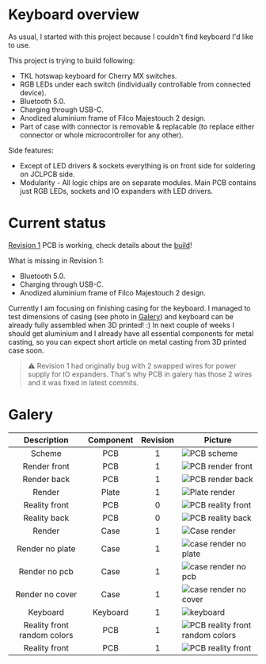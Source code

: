 # Keyboard overview
As usual, I started with this project because I couldn't find keyboard I'd like to use.

This project is trying to build following:
- TKL hotswap keyboard for Cherry MX switches.
- RGB LEDs under each switch (individually controllable from connected device).
- Bluetooth 5.0.
- Charging through USB-C.
- Anodized aluminium frame of Filco Majestouch 2 design.
- Part of case with connector is removable & replacable (to replace either connector or whole microcontroller for any other).

Side features:
- Except of LED drivers & sockets everything is on front side for soldering on JCLPCB side.
- Modularity - All logic chips are on separate modules. Main PCB contains just RGB LEDs, sockets and IO expanders with LED drivers.

# Current status
[Revision 1](changelog.md) PCB is working, check details about the [build](docs/build.md)!

What is missing in Revision 1:
- Bluetooth 5.0.
- Charging through USB-C.
- Anodized aluminium frame of Filco Majestouch 2 design.

Currently I am focusing on finishing casing for the keyboard.
I managed to test dimensions of casing (see photo in [Galery](#Galery)) and keyboard can be already fully assembled when 3D printed! :)
In next couple of weeks I should get aluminium and I already have all essential components for metal casting, so you can expect short article on metal casting from 3D printed case soon.

> :warning: Revision 1 had originally bug with 2 swapped wires for power supply for IO expanders. That's why PCB in galery has those 2 wires and it was fixed in latest commits.

# Galery

| Description                 | Component | Revision | Picture                                                                          |
|:---------------------------:|:---------:|:--------:|----------------------------------------------------------------------------------|
| Scheme                      | PCB       | 1        | ![PCB scheme](./docs/images/pcb_rev1.png)                                        |
| Render front                | PCB       | 1        | ![PCB render front](./docs/images/pcb_render_front_rev1.png)                     |
| Render back                 | PCB       | 1        | ![PCB render back](./docs/images/pcb_render_back_rev1.png)                       |
| Render                      | Plate     | 1        | ![Plate render](./docs/images/plate_rev1.png)                                    |
| Reality front               | PCB       | 0        | ![PCB reality front](./docs/images/pcb_real_front_rev0.png)                      |
| Reality back                | PCB       | 0        | ![PCB reality back](./docs/images/pcb_real_back_rev0.png)                        |
| Render                      | Case      | 1        | ![Case render](./docs/images/case_render_full.png)                               |
| Render no plate             | Case      | 1        | ![case render no plate](./docs/images/case_render_without_plate.png)             |
| Render no pcb               | Case      | 1        | ![case render no pcb](./docs/images/case_render_without_pcb.png)                 |
| Render no cover             | Case      | 1        | ![case render no cover](./docs/images/case_render_without_cover.png)             |
| Keyboard                    | Keyboard  | 1        | ![keyboard](./docs/images/keyboard_rev1.png)                                     |
| Reality front random colors | PCB       | 1        | ![PCB reality front random colors](./docs/images/pcb_real_front_rev1_colors.png) |
| Reality front               | PCB       | 1        | ![PCB reality front](./docs/images/pcb_real_front_rev1.png)                      |